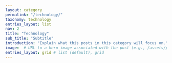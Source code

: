 ```yaml
---
layout: category
permalink: "/technology/"
taxonomy: technology
entries_layout: list
nav: 2
title: "Technology"
sub_title: "Subtitle"
introduction: "Explain what this posts in this category will focus on."
image:  # URL to a hero image associated with the post (e.g., /assets/page-pic.jpg)
entries_layout: grid # list (default), grid
---
```

